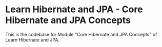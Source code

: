 # Learn Hibernate and JPA - Core Hibernate and JPA Concepts

This is the codebase for Module "Core Hibernate and JPA Concepts" of Learn Hibernate and JPA.
